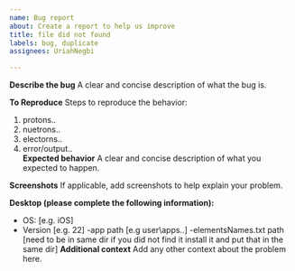 ```yaml
---
name: Bug report
about: Create a report to help us improve
title: file did not found
labels: bug, duplicate
assignees: UriahNegbi

---
```


**Describe the bug**
A clear and concise description of what the bug is.

**To Reproduce**
Steps to reproduce the behavior:
1. protons..
2. nuetrons..
3. electorns..
4. error/output..  
**Expected behavior**
A clear and concise description of what you expected to happen.

**Screenshots**
If applicable, add screenshots to help explain your problem.

**Desktop (please complete the following information):**
 - OS: [e.g. iOS]
 - Version [e.g. 22]
-app path [e.g user\\apps..]
-elementsNames.txt path [need to be in same dir if you did not find it install it and put that in the same dir]
**Additional context**
Add any other context about the problem here.

